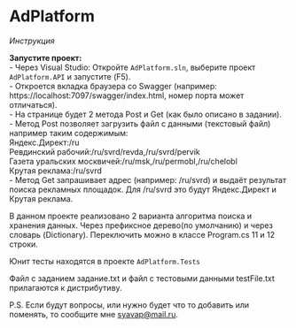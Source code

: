 # AdPlatform

*Инструкция*

**Запустите проект:**<br/>
    - Через Visual Studio: Откройте `AdPlatform.sln`, выберите проект `AdPlatform.API` и запустите (F5).<br/>
    - Откроется вкладка браузера со Swagger (например: https://localhost:7097/swagger/index.html, номер порта может отличаться).<br/>
    - На странице будет 2 метода Post и Get (как было описано в задании).<br/>
    - Метод Post позволяет загрузить файл с данными (текстовый файл) например таким содержимым:<br/>
Яндекс.Директ:/ru<br/>
Ревдинский рабочий:/ru/svrd/revda,/ru/svrd/pervik<br/>
Газета уральских москвичей:/ru/msk,/ru/permobl,/ru/chelobl<br/>
Крутая реклама:/ru/svrd<br/>
    - Метод Get запрашивает адрес (например: /ru/svrd) и выдаёт результат поиска рекламных площадок. Для /ru/svrd это будут Яндекс.Директ и Крутая реклама.<br/>

В данном проекте реализовано 2 варианта алгоритма поиска и хранения данных. Через префиксное дерево(по умолчанию) и через словарь (Dictionary). Переключить можно в классе Program.cs 11 и 12 строки.

Юнит тесты находятся в проекте `AdPlatform.Tests`

Файл с заданием задание.txt и файл с тестовыми данными testFile.txt прилагаются к дистрибутиву.

P.S. Если будут вопросы, или нужно будет что то добавить или поменять, то сообщите мне syavap@mail.ru.
